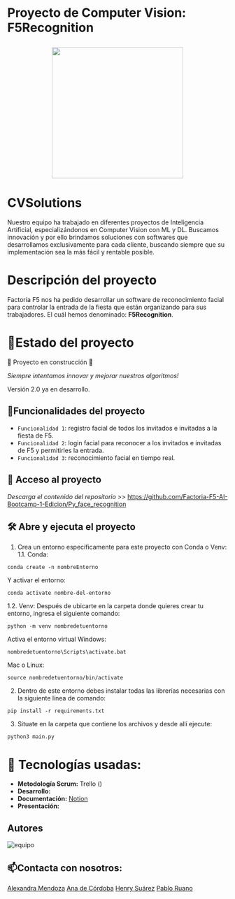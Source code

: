 <h1 align="center">
  <p align="left">Proyecto de Computer Vision: F5Recognition</p>
  <img align="center" width="300" height="300" src="https://user-images.githubusercontent.com/108665441/217483255-1d0f97e5-25b4-4d7b-b6f6-8bbb0057a432.png">
</h1>

# CVSolutions 
Nuestro equipo ha trabajado en diferentes proyectos de Inteligencia Artificial, especializándonos en Computer Vision con ML y DL. 
Buscamos innovación y por ello brindamos soluciones con softwares que desarrollamos exclusivamente para cada cliente, buscando siempre que su implementación sea la más fácil y rentable posible.

# Descripción del proyecto 
Factoría F5 nos ha pedido desarrollar un software de reconocimiento facial para controlar la entrada de la fiesta que están organizando para sus trabajadores. El cuál hemos denominado: **F5Recognition**.

# :mechanical_arm:Estado del proyecto
:construction: Proyecto en construcción :construction:

*Siempre intentamos innovar y mejorar nuestros algoritmos!*

Versión 2.0 ya en desarrollo.

## :hammer:Funcionalidades del proyecto

- `Funcionalidad 1`: registro facial de todos los invitados e invitadas a la fiesta de  F5.
- `Funcionalidad 2`: login facial para reconocer a los invitados e invitadas de F5 y permitirles la entrada.
- `Funcionalidad 3`: reconocimiento facial en tiempo real.

## 📁 Acceso al proyecto

*Descarga el contenido del repositorio* >> https://github.com/Factoria-F5-AI-Bootcamp-1-Edicion/Py_face_recognition

## 🛠️ Abre y ejecuta el proyecto

1. Crea un entorno específicamente para este proyecto con Conda o Venv:
  1.1. Conda:
```
conda create -n nombreEntorno
```
Y activar el entorno:
```
conda activate nombre-del-entorno
```
  1.2. Venv:
Después de ubicarte en la carpeta donde quieres crear tu entorno, ingresa el siguiente comando:
```
python -m venv nombredetuentorno
```
Activa el entorno virtual 
Windows:
```
nombredetuentorno\Scripts\activate.bat
```
Mac o Linux:
```
source nombredetuentorno/bin/activate
```
2. Dentro de este entorno debes instalar todas las librerías necesarias con la siguiente línea de comando:
```
pip install -r requirements.txt
```
3. Situate en la carpeta que contiene los archivos y desde allí ejecute:
```
python3 main.py
```

# :wrench: Tecnologías usadas:

   - **Metodología Scrum:** Trello ()
   - **Desarrollo:** 
   - **Documentación:** [Notion](https://www.notion.so/PiaBot-5774b2b4ccfb49669a1df3693c9389ef)
   - **Presentación:** 


## Autores
![equipo]()

## :mailbox:Contacta con nosotros:
[Alexandra Mendoza](https://www.linkedin.com/in/alexandra-mendoza-malasquez/)
[Ana de Córdoba](https://www.linkedin.com/in/anadecordoba/)
[Henry Suárez](https://www.linkedin.com/in/henry-su%C3%A1rez-b60419256/)
[Pablo Ruano](https://www.linkedin.com/in/pabloruanosainz/)
